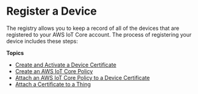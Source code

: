 # Register a Device<a name="register-device"></a>

The registry allows you to keep a record of all of the devices that are registered to your AWS IoT Core account\. The process of registering your device includes these steps:

**Topics**
+ [Create and Activate a Device Certificate](create-device-certificate.md)
+ [Create an AWS IoT Core Policy](create-iot-policy.md)
+ [Attach an AWS IoT Core Policy to a Device Certificate](attach-policy-to-certificate.md)
+ [Attach a Certificate to a Thing](attach-cert-thing.md)